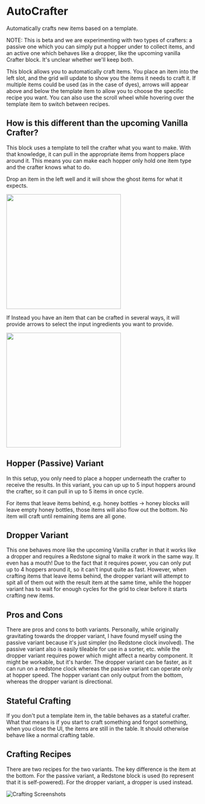 # AutoCrafter

Automatically crafts new items based on a template.

NOTE: This is beta and we are experimenting with two types of crafters: a passive one which you can simply
put a hopper under to collect items, and an active one which behaves like a dropper, like the upcoming
vanilla Crafter block. It's unclear whether we'll keep both.

This block allows you to automatically craft items. You place an item into the left slot, and the grid will
update to show you the items it needs to craft it. If multiple items could be used (as in the case of dyes),
arrows will appear above and below the template item to allow you to choose the specific recipe you want. You
can also use the scroll wheel while hovering over the template item to switch between recipes.

## How is this different than the upcoming Vanilla Crafter?
This block uses a template to tell the crafter what you want to make. With that knowledge, it can pull in the
appropriate items from hoppers place around it. This means you can make each hopper only hold one item type
and the crafter knows what to do.

Drop an item in the left well and it will show the ghost items for what it expects.

<img src="https://i.imgur.com/7gkzZam.png" width="300px"/>

If Instead you have an item that can be crafted in several ways, it will provide arrows to select the input
ingredients you want to provide.

<img src="https://i.imgur.com/j3xyxZW.png" width="300px"/>

## Hopper (Passive) Variant
In this setup, you only need to place a hopper underneath the crafter to receive the results. In this variant,
you can up up to 5 input hoppers around the crafter, so it can pull in up to 5 items in once cycle.

For items that leave items behind, e.g. honey bottles -> honey blocks will leave empty honey bottles, those
items will also flow out the bottom. No item will craft until remaining items are all gone.

## Dropper Variant
This one behaves more like the upcoming Vanilla crafter in that it works like a dropper and requires a Redstone
signal to make it work in the same way. It even has a mouth! Due to the fact that it requires power, you can
only put up to 4 hoppers around it, so it can't input quite as fast. However, when crafting items that leave
items behind, the dropper variant will attempt to spit all of them out with the result item at the same time,
while the hopper variant has to wait for enough cycles for the grid to clear before it starts crafting new
items.

## Pros and Cons
There are pros and cons to both variants. Personally, while originally gravitating towards the dropper variant, I
have found myself using the passive variant because it's just simpler (no Redstone clock involved). The passive
variant also is easily tileable for use in a sorter, etc. while the dropper variant requires power which might affect
a nearby component. It might be workable, but it's harder. The dropper variant can be faster, as it can run on a
redstone clock whereas the passive variant can operate only at hopper speed. The hopper variant can only output from
the bottom, whereas the dropper variant is directional. 

## Stateful Crafting
If you don't put a template item in, the table behaves as a stateful crafter. What that means is if you start
to craft something and forgot something, when you close the UI, the items are still in the table. It should
otherwise behave like a normal crafting table.

## Crafting Recipes
There are two recipes for the two variants. The key difference is the item at the bottom. For the passive 
variant, a Redstone block is used (to represent that it is self-powered). For the dropper variant, a dropper
is used instead.

![Crafting Screenshots](https://i.imgur.com/DQ0Bn25.png)

